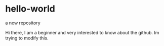 # hello-world
a new repository


Hi there,
I am a beginner and very interested to know about the github.
Im trying to modify this.
